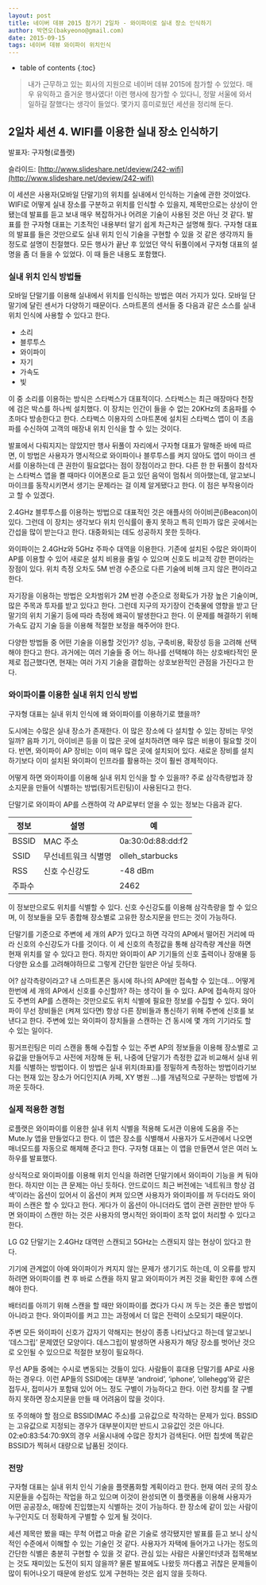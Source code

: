```yaml
---
layout: post
title: 네이버 데뷰 2015 참가기 2일차 - 와이파이로 실내 장소 인식하기
author: 박연오(bakyeono@gmail.com)
date: 2015-09-15
tags: 네이버 데뷰 와이파이 위치인식
---
```

* table of contents
{:toc}

> 내가 근무하고 있는 회사의 지원으로 네이버 데뷰 2015에 참가할 수 있었다. 매우 유익하고 즐거운 행사였다! 이런 행사에 참가할 수 있다니, 정말 서울에 와서 일하길 잘했다는 생각이 들었다. 몇가지 흥미로웠던 세션을 정리해 둔다.

## 2일차 세션 4. WIFI를 이용한 실내 장소 인식하기

발표자: 구자형(로플랫)

슬라이드: [http://www.slideshare.net/deview/242-wifi](http://www.slideshare.net/deview/242-wifi)

이 세션은 사용자(모바일 단말기)의 위치를 실내에서 인식하는 기술에 관한 것이었다. WIFI로 어떻게 실내 장소를 구분하고 위치를 인식할 수 있을지, 제목만으로는 상상이 안 됐는데 발표를 듣고 보내 매우 복잡하거나 어려운 기술이 사용된 것은 아닌 것 같다. 발표를 한 구자형 대표는 기초적인 내용부터 알기 쉽게 차근차근 설명해 줬다. 구자형 대표의 발표를 들은 것만으로도 실내 위치 인식 기술을 구현할 수 있을 것 같은 생각까지 들 정도로 설명이 친절했다. 모든 행사가 끝난 후 있었던 약식 뒤풀이에서 구자형 대표의 설명을 좀 더 들을 수 있었다. 이 때 들은 내용도 포함했다.

### 실내 위치 인식 방법들

모바일 단말기를 이용해 실내에서 위치를 인식하는 방법은 여러 가지가 있다. 모바일 단말기에 달린 센서가 다양하기 때문이다. 스마트폰의 센서들 중 다음과 같은 소스를 실내 위치 인식에 사용할 수 있다고 한다.

* 소리
* 블루투스
* 와이파이
* 자기
* 가속도
* 빛

이 중 소리를 이용하는 방식은 스타벅스가 대표적이다. 스타벅스는 최근 매장마다 천장에 검은 박스를 하나씩 설치했다. 이 장치는 인간이 들을 수 없는 20KHz의 초음파를 수 초마다 방송한다고 한다. 스타벅스 이용자의 스마트폰에 설치된 스타벅스 앱이 이 초음파를 수신하여 고객의 매장내 위치 인식을 할 수 있는 것이다.

발표에서 다뤄지지는 않았지만 행사 뒤풀이 자리에서 구자형 대표가 말해준 바에 따르면, 이 방법은 사용자가 명시적으로 와이파이나 블루투스를 켜지 않아도 앱이 마이크 센서를 이용하는데 큰 권한이 필요없다는 점이 장점이라고 한다. 다른 한 한 뒤풀이 참석자는 스타벅스 앱을 켤 때마다 이어폰으로 듣고 있던 음악이 멈춰서 의아했는데, 알고보니 마이크를 동작시키면서 생기는 문제라는 걸 이제 알게됐다고 한다. 이 점은 부작용이라고 할 수 있겠다.

2.4GHz 블루투스를 이용하는 방법으로 대표적인 것은 애플사의 아이비콘(iBeacon)이 있다. 그런데 이 장치는 생각보다 위치 인식률이 좋지 못하고 특히 인파가 많은 곳에서는 간섭을 많이 받는다고 한다. 대중화되는 데도 성공하지 못한 듯하다.

와이파이는 2.4GHz와 5GHz 주파수 대역을 이용한다. 기존에 설치된 수많은 와이파이 AP를 이용할 수 있어 새로운 설치 비용을 줄일 수 있으며 신호도 비교적 강한 편이라는 장점이 있다. 위치 측정 오차도 5M 반경 수준으로 다른 기술에 비해 크지 않은 편이라고 한다.

자기장을 이용하는 방법은 오차범위가 2M 반경 수준으로 정확도가 가장 높은 기술이며, 많은 주목과 투자를 받고 있다고 한다. 그런데 지구의 자기장이 건축물에 영향을 받고 단말기의 위치 기울기 등에 따라 측정에 왜곡이 발생한다고 한다. 이 문제를 해결하기 위해 가속도 감지 기술 등을 이용해 적절한 보정을 해주어야 한다.

다양한 방법들 중 어떤 기술을 이용할 것인가? 성능, 구축비용, 확장성 등을 고려해 선택해야 한다고 한다. 과거에는 여러 기술들 중 어느 하나를 선택해야 하는 상호배타적인 문제로 접근했다면, 현재는 여러 가지 기술을 결합하는 상호보완적인 관점을 가진다고 한다.

### 와이파이를 이용한 실내 위치 인식 방법

구자형 대표는 실내 위치 인식에 왜 와이파이를 이용하기로 했을까?

도시에는 수많은 실내 장소가 존재한다. 이 많은 장소에 다 설치할 수 있는 장비는 무엇일까? 음파 기기, 아이비콘 등을 이 많은 곳에 설치하려면 매우 많은 비용이 필요할 것이다. 반면, 와이파이 AP 장비는 이미 매우 많은 곳에 설치되어 있다. 새로운 장비를 설치하기보다 이미 설치된 와이파이 인프라를 활용하는 것이 훨씬 경제적이다.

어떻게 하면 와이파이를 이용해 실내 위치 인식을 할 수 있을까? 주로 삼각측량법과 장소지문을 만들어 식별하는 방법(핑거트린팅)이 사용된다고 한다.

단말기로 와이파이 AP를 스캔하여 각 AP로부터 얻을 수 있는 정보는 다음과 같다.

정보 | 설명 | 예
---- | ---- | ----
BSSID | MAC 주소 | 0a:30:0d:88:dd:f2
SSID | 무선네트워크 식별명 | olleh_starbucks
RSS | 신호 수신강도 | -48 dBm
주파수 | | 2462

이 정보만으로도 위치를 식별할 수 있다. 신호 수신강도를 이용해 삼각측량을 할 수 있으며, 이 정보들을 모두 종합해 장소별로 고유한 장소지문을 만드는 것이 가능하다.

단말기를 기준으로 주변에 세 개의 AP가 있다고 하면 각각의 AP에서 떨어진 거리에 따라 신호의 수신강도가 다를 것이다. 이 세 신호의 측정값을 통해 삼각측량 계산을 하면 현재 위치를 알 수 있다고 한다. 하지만 와이파이 AP 기기들의 신호 출력이나 장애물 등 다양한 요소를 고려해야하므로 그렇게 간단한 일만은 아닐 듯하다.

어? 삼각측량이라고? 내 스마트폰은 동시에 하나의 AP에만 접속할 수 있는데… 어떻게 한번에 세 개의 AP에서 신호를 수신할까? 하는 생각이 들 수 있다. AP에 접속하지 않아도 주변의 AP를 스캔하는 것만으로도 위치 식별에 필요한 정보를 수집할 수 있다. 와이파이 무선 장비들은 (켜져 있다면) 항상 다른 장비들과 통신하기 위해 주변에 신호를 보낸다고 한다. 주변에 있는 와이파이 장치들을 스캔하는 건 동시에 몇 개의 기기라도 할 수 있는 일이다.

핑거프린팅은 미리 스캔을 통해 수집할 수 있는 주변 AP의 정보들을 이용해 장소별로 고유값을 만들어두고 사전에 저장해 둔 뒤, 나중에 단말기가 측정한 값과 비교해서 실내 위치를 식별하는 방법이다. 이 방법은 실내 위치(좌표)를 정밀하게 측정하는 방법이라기보다는 현재 있는 장소가 어디인지(A 카페, XY 병원 …)를 개념적으로 구분하는 방법에 가까운 듯하다.

### 실제 적용한 경험

로플랫은 와이파이를 이용한 실내 위치 식별을 적용해 도서관 이용에 도움을 주는 Mute.ly 앱을 만들었다고 한다. 이 앱은 장소를 식별해서 사용자가 도서관에서 나오면 매너모드를 자동으로 해제해 준다고 한다. 구자형 대표는 이 앱을 만들면서 얻은 여러 노하우를 발표했다.

상식적으로 와이파이를 이용해 위치 인식을 하려면 단말기에서 와이파이 기능을 켜 둬야 한다. 하지만 이는 큰 문제는 아닌 듯하다. 안드로이드 최근 버전에는 ‘네트워크 항상 검색’이라는 옵션이 있어서 이 옵션이 켜져 있으면 사용자가 와이파이를 꺼 두더라도 와이파이 스캔은 할 수 있다고 한다. 게다가 이 옵션이 아니더라도 앱이 관련 권한만 받아 두면 와이파이 스캔만 하는 것은 사용자의 명시적인 와이파이 조작 없이 처리할 수 있다고 한다.

LG G2 단말기는 2.4GHz 대역만 스캔되고 5GHz는 스캔되지 않는 현상이 있다고 한다.

기기에 관계없이 아예 와이파이가 켜지지 않는 문제가 생기기도 하는데, 이 오류를 방지하려면 와이파이를 켠 후 바로 스캔을 하지 말고 와이파이가 켜진 것을 확인한 후에 스캔해야 한다.

배터리를 아끼기 위해 스캔을 할 때만 와이파이를 켰다가 다시 꺼 두는 것은 좋은 방법이 아니라고 한다. 와이파이를 켜고 끄는 과정에서 더 많은 전력이 소모되기 때문이다.

주변 모든 와이파이 신호가 갑자기 약해지는 현상이 종종 나타났다고 하는데 알고보니 ‘데스그립’ 문제였던 모양이다. 데스그립이 발생하면 사용자가 해당 장소를 벗어난 것으로 오인될 수 있으므로 적절한 보정이 필요하다.

무선 AP들 중에는 수시로 변동되는 것들이 있다. 사람들이 휴대용 단말기를 AP로 사용하는 경우다. 이런 AP들의 SSID에는 대부분 ‘android’, ‘iphone’, ‘ollehegg’와 같은 접두사, 접미사가 포함돼 있어 어느 정도 구별이 가능하다고 한다. 이런 장치를 잘 구별하지 못하면 장소지문을 만들 때 어려움이 많을 것이다.

또 주의해야 할 점으로 BSSID(MAC 주소)를 고유값으로 착각하는 문제가 있다. BSSID는 고유값으로 지정되는 경우가 대부분이지만 반드시 고유값인 것은 아니다. 02:e0:83:54:70:9X의 경우 서울시내에 수많은 장치가 검색된다. 어떤 칩셋에 똑같은 BSSID가 찍혀서 대량으로 납품된 것이다.

### 전망

구자형 대표는 실내 위치 인식 기술을 플랫폼화할 계획이라고 한다. 현재 여러 곳의 장소지문들을 수집하는 작업을 하고 있으며 이것이 완성되면 이 플랫폼을 이용해 사용자가 어떤 공공장소, 매장에 진입했는지 식별하는 것이 가능하다. 한 장소에 같이 있는 사람이 누구인지도 더 정확하게 구별할 수 있게 될 것이다.

세션 제목만 봤을 때는 무척 어렵고 마술 같은 기술로 생각됐지만 발표를 듣고 보니 상식적인 수준에서 이해할 수 있는 기술인 것 같다. 사용자가 자택에 들어가고 나가는 정도의 간단한 식별은 충분히 구현할 수 있을 것 같다. 관심 있는 사람은 사물인터넷과 접목해보는 것도 재미있는 도전이 되지 않을까? 물론 발표에도 나왔듯 까다롭고 귀찮은 문제들이 많이 튀어나오기 때문에 완성도 있게 구현하는 것은 쉽지 않을 듯하다.
